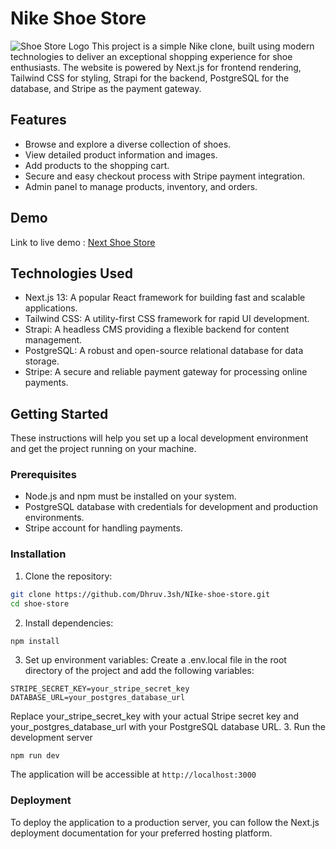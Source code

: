 # Nike Shoe Store
![Shoe Store Logo](https://nextshoestore.vercel.app/logo.svg)
This project is a simple Nike clone, built using modern technologies to deliver an exceptional shopping experience for shoe enthusiasts. The website is powered by Next.js for frontend rendering, Tailwind CSS for styling, Strapi for the backend, PostgreSQL for the database, and Stripe as the payment gateway.

## Features

- Browse and explore a diverse collection of shoes.
- View detailed product information and images.
- Add products to the shopping cart.
- Secure and easy checkout process with Stripe payment integration.
- Admin panel to manage products, inventory, and orders.

## Demo

Link to live demo : [Next Shoe Store](https://nikeeshoestore.vercel.app)

## Technologies Used

- Next.js 13: A popular React framework for building fast and scalable applications.
- Tailwind CSS: A utility-first CSS framework for rapid UI development.
- Strapi: A headless CMS providing a flexible backend for content management.
- PostgreSQL: A robust and open-source relational database for data storage.
- Stripe: A secure and reliable payment gateway for processing online payments.

## Getting Started

These instructions will help you set up a local development environment and get the project running on your machine.

### Prerequisites

- Node.js and npm must be installed on your system.
- PostgreSQL database with credentials for development and production environments.
- Stripe account for handling payments.

### Installation

1. Clone the repository:

```bash
git clone https://github.com/Dhruv.3sh/NIke-shoe-store.git
cd shoe-store
```
2. Install dependencies:
```bash
npm install
```
3. Set up environment variables:
Create a .env.local file in the root directory of the project and add the following variables:

```plaintext
STRIPE_SECRET_KEY=your_stripe_secret_key
DATABASE_URL=your_postgres_database_url
```
Replace your_stripe_secret_key with your actual Stripe secret key and your_postgres_database_url with your PostgreSQL database URL.
3. Run the development server
```
npm run dev
```
The application will be accessible at `http://localhost:3000`

### Deployment
To deploy the application to a production server, you can follow the Next.js deployment documentation for your preferred hosting platform.
